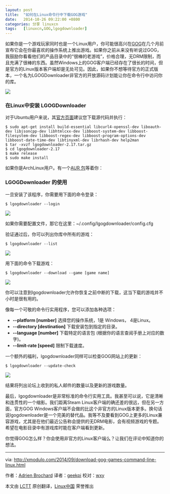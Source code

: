 ```yaml
---
layout: post
title:	"如何在Linux命令行中下载GOG游戏"
date:	2014-10-26 09:22:00 +0800 
categories:	分享 linuxcn 
tags:	[linuxcn,GOG,lgogdownloader]
---
```



如果你是一个游戏玩家同时也是一个Linux用户，你可能很高兴在[GOG](http://www.gog.com/)在几个月前宣布它会在你最喜欢的操作系统上推出游戏。如果你之前从来没有听说过GOG，我鼓励你看看他们的产品目录中的“很棒的老游戏”，价格合理，无DRM限制，而且充满了很棒的东西。虽然Windows上的GOG客户端已经存在了很长的时间，但是官方的Linux版本客户端却是无处可见。因此，如果你不想等待官方的正式版本，一个名为LGOGDownloader非官方的开放源码计划能让你在命令行中访问你的库。


![](/Asserts/Images//attachment/album/201410/25/222550aywdynxnvd2fdd5d.jpg)


### 在Linux中安装 LGOGDownloader


对于Ubuntu用户来说，其[官方页面](https://sites.google.com/site/gogdownloader/home)建议您下载源代码并执行：



```
$ sudo apt-get install build-essential libcurl4-openssl-dev liboauth-dev libjsoncpp-dev libhtmlcxx-dev libboost-system-dev libboost-filesystem-dev libboost-regex-dev libboost-program-options-dev libboost-date-time-dev libtinyxml-dev librhash-dev help2man
$ tar -xvzf lgogdownloader-2.17.tar.gz
$ cd lgogdownloader-2.17
$ make release
$ sudo make install 

```

如果你是ArchLinux用户。有一个[AUR 包](https://sites.google.com/site/gogdownloader/home)等着你：


### LGOGDownloader 的使用


一旦安装了该程序，你需要用下面的命令登录：



```
$ lgogdownloader --login 

```

![](/Asserts/Images//attachment/album/201410/25/222412dzh0na0xjnaq34vq.jpg)


如果你需要配置文件，那它在这里：~/.config/lgogdownloader/config.cfg


验证通过后，你可以列出你库中所有的游戏：



```
$ lgogdownloader --list 

```

![](/Asserts/Images//attachment/album/201410/25/222430c1bf3j3f2wvzq3ru.jpg)


用下面的命令下载游戏：



```
$ lgogdownloader --download --game [game name] 

```

![](/Asserts/Images//attachment/album/201410/25/222456din6hnmcm1cea5i0.jpg)


你可以注意到lgogdownloader允许你恢复之前中断的下载，这当下载的游戏并不小时是很有用的。


像每一个可敬的命令行实用程序，您可以添加各种选项：


* **--platform [number]** 选择您的操作系统，1是 Windows， 4是Linux。
* **--directory [destination]** 下载安装包到指定的目录。
* **--language [number]** 下载特定的语言包 (根据你的语言查阅手册上对应的数字)。
* **--limit-rate [speed]** 限制下载速度。


一个额外的福利，lgogdownloader同样可以检查GOG网站上的更新：



```
$ lgogdownloader --update-check 

```

![](/Asserts/Images//attachment/album/201410/25/222514edaqi1ydkkyqe0qk.jpg)


结果将列出论坛上收到的私人邮件的数量以及更新的游戏数量。


最后，lgogdownloader是非常标准的命令行实用工具。我甚至可以说，它是清晰和连贯性的一个缩影。我们距离Steam Linux客户端的确还差的很远，但在另一方面，官方GOG Windows客户端不会做的比这个非官方的Linux版本更多。换句话说lgogdownloader是一个完美的替代品。我等不及要看到GOG上更多的Linux兼容游戏，尤其是在他们最近公告称会提供的无DRM电影，会有视频游戏的专题。希望在电影目录中有游戏库时能在客户端看到更新。


你觉得GOG怎么样？你会使用非官方的Linux客户端么？让我们在评论中知道你的想法。




---


via: <http://xmodulo.com/2014/09/download-gog-games-command-line-linux.html>


作者：[Adrien Brochard](http://xmodulo.com/author/adrien) 译者：[geekpi](https://github.com/geekpi) 校对：[wxy](https://github.com/wxy)


本文由 [LCTT](https://github.com/LCTT/TranslateProject) 原创翻译，[Linux中国](http://linux.cn/) 荣誉推出
